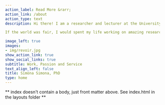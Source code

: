 ```yaml
---
action_label: Read More &rarr;
action_link: /about
action_type: text
description: Hi there! I am a researcher and lecturer at the University of Zambia. I also currently work as the Assistant Dean of the School of Humanities and Social Sciences. In my mind, I am an accomplished inspirational and keynote speaker as well as an author.

If the world was fair, I would spent my life working on amazing research projects and teaching research methods and computational social science. But the world being what it is, I often find myself doing things which I don't really like. In this website you will find projects I work on, my teaching, publications and reflections these and many other topics. 

image_left: true
images:
- img/revoir.jpg
show_action_link: true
show_social_links: true
subtitle: Work, Passion and Service
text_align_left: false
title: Simona Simona, PhD
type: home
---
```


** index doesn't contain a body, just front matter above.
See index.html in the layouts folder **
